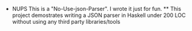 * NUPS
This is a "No-Use-json-Parser". I wrote it just for fun.
** This project demostrates writing a JSON parser in Haskell under 200 LOC without using any third party libraries/tools
